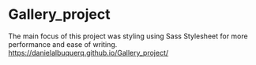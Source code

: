 # Gallery_project
The main focus of this project was styling using Sass Stylesheet for more performance and ease of writing. https://danielalbuquerq.github.io/Gallery_project/

